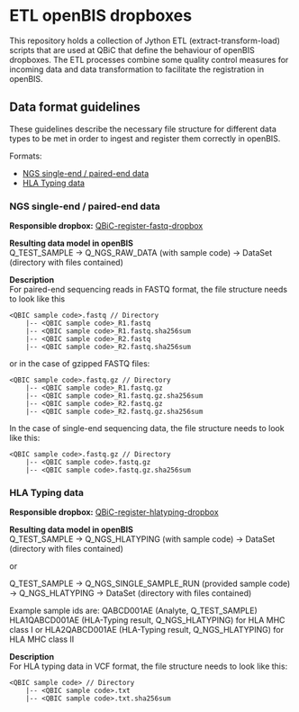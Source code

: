 # ETL openBIS dropboxes

This repository holds a collection of Jython ETL (extract-transform-load) scripts that are used at QBiC that define the behaviour of openBIS dropboxes.
The ETL processes combine some quality control measures for incoming data and data transformation to facilitate the registration in openBIS.

## Data format guidelines

These guidelines describe the necessary file structure for different
data types to be met in order to ingest and register them correctly in
openBIS.

Formats:

- [NGS single-end / paired-end data](#ngs-single-end--paired-end-data)
- [HLA Typing data](#hla-typing-data)


### NGS single-end / paired-end data

**Responsible dropbox:**
[QBiC-register-fastq-dropbox](drop-boxes/register-fastq-dropbox)

**Resulting data model in openBIS**  
Q_TEST_SAMPLE -> Q_NGS_RAW_DATA (with sample code) -> DataSet (directory
with files contained)

**Description**  
For paired-end sequencing reads in FASTQ format, the file structure
needs to look like this

```
<QBIC sample code>.fastq // Directory
    |-- <QBIC sample code>_R1.fastq
    |-- <QBIC sample code>_R1.fastq.sha256sum
    |-- <QBIC sample code>_R2.fastq
    |-- <QBIC sample code>_R2.fastq.sha256sum
```

or in the case of gzipped FASTQ files:

```
<QBIC sample code>.fastq.gz // Directory
    |-- <QBIC sample code>_R1.fastq.gz
    |-- <QBIC sample code>_R1.fastq.gz.sha256sum
    |-- <QBIC sample code>_R2.fastq.gz
    |-- <QBIC sample code>_R2.fastq.gz.sha256sum
```

In the case of single-end sequencing data, the file structure needs to
look like this:

```
<QBIC sample code>.fastq.gz // Directory
    |-- <QBIC sample code>.fastq.gz
    |-- <QBIC sample code>.fastq.gz.sha256sum
```

### HLA Typing data
**Responsible dropbox:**
[QBiC-register-hlatyping-dropbox](drop-boxes/register-hlatyping-dropbox)

**Resulting data model in openBIS**  
Q_TEST_SAMPLE -> Q_NGS_HLATYPING (with sample code) -> DataSet (directory
with files contained)

or

Q_TEST_SAMPLE -> Q_NGS_SINGLE_SAMPLE_RUN (provided sample code) -> Q_NGS_HLATYPING -> DataSet (directory
with files contained)

Example sample ids are:
QABCD001AE (Analyte, Q_TEST_SAMPLE)  
HLA1QABCD001AE (HLA-Typing result, Q_NGS_HLATYPING) for HLA MHC class I
or
HLA2QABCD001AE (HLA-Typing result, Q_NGS_HLATYPING) for HLA MHC class II


**Description**  
For HLA typing data in VCF format, the file structure
needs to look like this:

```
<QBIC sample code> // Directory
    |-- <QBIC sample code>.txt
    |-- <QBIC sample code>.txt.sha256sum
```


